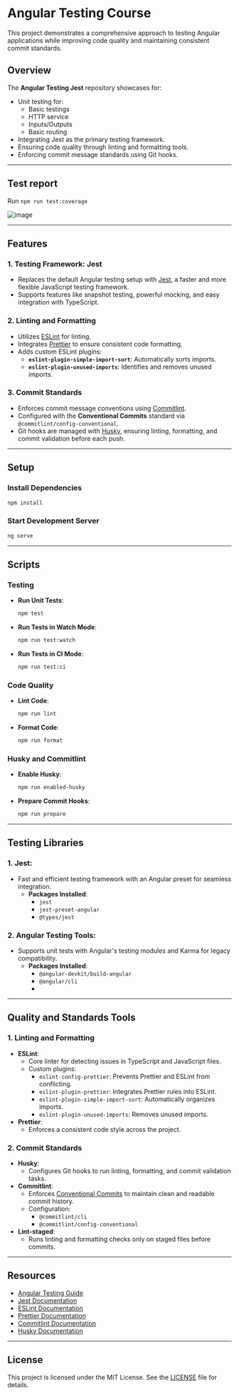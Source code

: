 
# Angular Testing Course

This project demonstrates a comprehensive approach to testing Angular applications while improving code quality and maintaining consistent commit standards.

## Overview

The **Angular Testing Jest** repository showcases for:
- Unit testing for:
    - Basic testings
    - HTTP service
    - Inputs/Outputs
    - Basic routing
- Integrating Jest as the primary testing framework.
- Ensuring code quality through linting and formatting tools.
- Enforcing commit message standards using Git hooks.

---

## Test report

Run `npm run test:coverage`

  ![image](https://github.com/user-attachments/assets/96c99e4f-93da-466f-937a-f49ac8187d4d)

---

## Features

### 1. **Testing Framework: Jest**
- Replaces the default Angular testing setup with [Jest](https://jestjs.io/), a faster and more flexible JavaScript testing framework.
- Supports features like snapshot testing, powerful mocking, and easy integration with TypeScript.

### 2. **Linting and Formatting**
- Utilizes [ESLint](https://eslint.org/) for linting.
- Integrates [Prettier](https://prettier.io/) to ensure consistent code formatting.
- Adds custom ESLint plugins:
  - **`eslint-plugin-simple-import-sort`**: Automatically sorts imports.
  - **`eslint-plugin-unused-imports`**: Identifies and removes unused imports.

### 3. **Commit Standards**
- Enforces commit message conventions using [Commitlint](https://commitlint.js.org/).
- Configured with the **Conventional Commits** standard via `@commitlint/config-conventional`.
- Git hooks are managed with [Husky](https://typicode.github.io/husky/), ensuring linting, formatting, and commit validation before each push.

---

## Setup

### Install Dependencies
```bash
npm install
```

### Start Development Server
```bash
ng serve
```

---

## Scripts

### Testing
- **Run Unit Tests**:
  ```bash
  npm test
  ```
- **Run Tests in Watch Mode**:
  ```bash
  npm run test:watch
  ```
- **Run Tests in CI Mode**:
  ```bash
  npm run test:ci
  ```

### Code Quality
- **Lint Code**:
  ```bash
  npm run lint
  ```
- **Format Code**:
  ```bash
  npm run format
  ```

### Husky and Commitlint
- **Enable Husky**:
  ```bash
  npm run enabled-husky
  ```
- **Prepare Commit Hooks**:
  ```bash
  npm run prepare
  ```

---

## Testing Libraries

### 1. **Jest**:
- Fast and efficient testing framework with an Angular preset for seamless integration.
  - **Packages Installed**:
    - `jest`
    - `jest-preset-angular`
    - `@types/jest`

### 2. **Angular Testing Tools**:
- Supports unit tests with Angular's testing modules and Karma for legacy compatibility.
  - **Packages Installed**:
    - `@angular-devkit/build-angular`
    - `@angular/cli`
    - 
---

## Quality and Standards Tools

### 1. **Linting and Formatting**
- **ESLint**:
  - Core linter for detecting issues in TypeScript and JavaScript files.
  - Custom plugins:
    - `eslint-config-prettier`: Prevents Prettier and ESLint from conflicting.
    - `eslint-plugin-prettier`: Integrates Prettier rules into ESLint.
    - `eslint-plugin-simple-import-sort`: Automatically organizes imports.
    - `eslint-plugin-unused-imports`: Removes unused imports.
- **Prettier**:
  - Enforces a consistent code style across the project.

### 2. **Commit Standards**
- **Husky**:
  - Configures Git hooks to run linting, formatting, and commit validation tasks.
- **Commitlint**:
  - Enforces [Conventional Commits](https://www.conventionalcommits.org/) to maintain clean and readable commit history.
  - Configuration:
    - `@commitlint/cli`
    - `@commitlint/config-conventional`
- **Lint-staged**:
  - Runs linting and formatting checks only on staged files before commits.

---

## Resources

- [Angular Testing Guide](https://angular.io/guide/testing)
- [Jest Documentation](https://jestjs.io/docs/getting-started)
- [ESLint Documentation](https://eslint.org/docs/latest/user-guide/getting-started)
- [Prettier Documentation](https://prettier.io/docs/en/)
- [Commitlint Documentation](https://commitlint.js.org/)
- [Husky Documentation](https://typicode.github.io/husky/)

---

## License

This project is licensed under the MIT License. See the [LICENSE](LICENSE) file for details.
